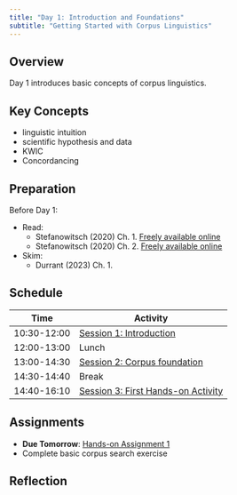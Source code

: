 ```yaml
---
title: "Day 1: Introduction and Foundations"
subtitle: "Getting Started with Corpus Linguistics"
---
```


## Overview

Day 1 introduces basic concepts of corpus linguistics.

## Key Concepts

- linguistic intuition
- scientific hypothesis and data
- KWIC
- Concordancing

## Preparation

Before Day 1: 

- Read:
    - Stefanowitsch (2020) Ch. 1. [Freely available online](https://langsci-press.org/catalog/book/148)
    - Stefanowitsch (2020) Ch. 2. [Freely available online](https://langsci-press.org/catalog/book/148)
- Skim:
    - Durrant (2023) Ch. 1.

## Schedule

| Time | Activity |
|------|----------|
| 10:30-12:00 | [Session 1: Introduction](session1.md) |
| 12:00-13:00 | Lunch |
| 13:00-14:30 | [Session 2: Corpus foundation](session2.md) |
| 14:30-14:40 | Break |
| 14:40-16:10 | [Session 3: First Hands-on Activity](session3.md) |


## Assignments

- **Due Tomorrow**: [Hands-on Assignment 1](../../assignments/hands-on-1/)
- Complete basic corpus search exercise


## Reflection


<!-- 
<iframe src="session1-intro/slides/slides.html" width="100%" height="600px" frameborder="0"></iframe>

[View slides in fullscreen](session1-intro/slides/slides.html){target="_blank"} -->


